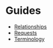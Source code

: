 # Guides

- [Relationships](./relationships/index.md)
- [Requests](./requests/index.md)
- [Terminology](./terminology.md)
